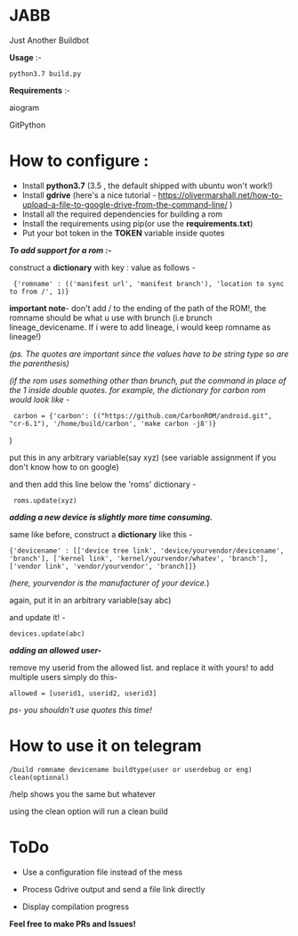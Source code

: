 # JABB
Just Another Buildbot

**Usage** :- 

    python3.7 build.py

**Requirements** :-

aiogram

GitPython

# **How to configure** :

 - Install **python3.7** (3.5 , the default shipped with ubuntu won't work!)
 - Install **gdrive** (here's a nice tutorial -  https://olivermarshall.net/how-to-upload-a-file-to-google-drive-from-the-command-line/ )
 - Install all the required dependencies for building a rom
 - Install the requirements using pip(or use the **requirements.txt**)
 - Put your bot token in the **TOKEN** variable inside quotes

***To add support for a rom :-***

 construct a **dictionary** with key : value as follows -  

     {'romname' : (('manifest url', 'manifest branch'), 'location to sync to from /', 1)}
   **important note**- don't add / to the ending of the path of the ROM!, the romname should be what u use with brunch (i.e brunch lineage_devicename. If i were to add lineage, i would keep romname as lineage!)
   
  *(ps. The quotes are important since the values have to be string type so are the parenthesis)*

  *(if the rom uses something other than brunch, put the command in place of the 1 inside double quotes. for example, the dictionary for carbon rom would look like -*

     carbon = {'carbon': (("https://github.com/CarbonROM/android.git", "cr-6.1"), '/home/build/carbon', 'make carbon -j8')}
)

 put this in any arbitrary variable(say xyz) (see variable assignment if you don't know how to on google)

 and then add this line below the 'roms' dictionary - 

     roms.update(xyz)

***adding a new device is slightly more time consuming.***

same like before, construct a **dictionary** like this - 

    {'devicename' : [['device tree link', 'device/yourvendor/devicename', 'branch'], ['kernel link', 'kernel/yourvendor/whatev', 'branch'], ['vendor link', 'vendor/yourvendor', 'branch]]}
   *(here, yourvendor is the manufacturer of your device.*)

again, put it in an arbitrary variable(say abc)

and update it! - 

    devices.update(abc)

***adding an allowed user-***

remove my userid from the allowed list. and replace it with yours! to add multiple users simply do this-

    allowed = [userid1, userid2, userid3]

*ps- you shouldn't use quotes this time!*
 
 # How to use it on telegram

    /build romname devicename buildtype(user or userdebug or eng) clean(optional)
    
   /help shows you the same but whatever
   
   using the clean option will run a clean build

# ToDo

- Use a configuration file instead of the mess

- Process Gdrive output and send a file link directly

- Display compilation progress

 
**Feel free to make PRs and Issues!**
